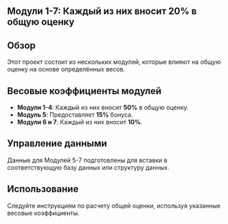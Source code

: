 ## Модули 1-7: Каждый из них вносит **20%** в общую оценку

## Обзор

Этот проект состоит из нескольких модулей, которые влияют на общую оценку на основе определённых весов.

## Весовые коэффициенты модулей

- **Модули 1-4**: Каждый из них вносит **50%** в общую оценку.
- **Модуль 5**: Предоставляет **15%** бонуса.
- **Модули 6 и 7**: Каждый из них вносит **10%**.

## Управление данными

Данные для Модулей 5-7 подготовлены для вставки в соответствующую базу данных или структуру данных.

## Использование

Следуйте инструкциям по расчету общей оценки, используя указанные весовые коэффициенты.
